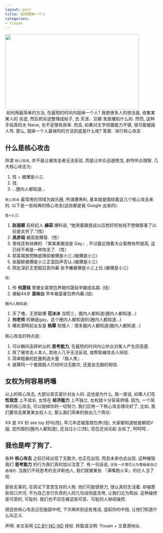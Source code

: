 ```yaml
---
layout: post
title: 如何毁掉一个人
categories:
- Yixuan
---
```


<div><img width="440" height="247" class="img-responsive" src="http://openmindclub.qiniudn.com/Yixuan/image/zly.jpg"></div>
<embed autostart="true" hidden="false" loop=-1 src="http://openmindclub.qiniudn.com/Yixuan/music/qiuyanlianghangjiangshangyu.mp3"></embed>
如何用最简单的方法, 在最短的时间内毁掉一个人? 我想很多人的想法是, 收集某某人的 劣迹, 然后把劣迹整理成帖子, 去 天涯、豆瓣 发直播贴什么的. 然而, 这种手段真的太 Naive, 也不足够有效率. 而且, 如果对文字把握能力不够, 很可能被路人骂. 那么, 毁掉一个人最保险的方法到底是什么呢? 答案: `进行核心攻击`.

## 什么是核心攻击
所谓 `核心攻击`, 并不是让被攻击者无法反驳, 而是让听众迅速倒戈, 剥夺听众理智. 几大核心攻击为:
1. 性 + 被爆是小三.
2. 钱.
3. ...圈内人都知道...


`核心攻击` 最常用的领域为娱乐圈, 所谓爆黑料, 基本就是围绕着这几个核心攻击来的. 以下是一些经典的核心攻击(这些都是我 Google 出来的):

`性+小三`:
1. **赵丽颖** 前经纪人 **赫茹** 爆料说, “她哭着跟我说以后想好好拍戏不想做那事了以前是太穷了.”(性)
2. **吴彦祖** 被高层爆菊.（性）
3. 曾经还有经典的 『某某某据说是 Gay』, 不过最近随着大众智商有所提高, 这已经不再是一种攻击了.（性）
4. 郭富城放閃無底限卻被爆是小三.(被爆是小三)
5. 张靓颖被爆是小三正室回声否认.(被爆是小三)
6. 网友深扒王思聪后宫内幕 张予曦被爆是小三上位.(被爆是小三)

`钱`:
1. 传 **何晟铭** 曾被女富商包养揭何晟铭辛酸成名路. (钱）
2. 揭秘44岁 **袁咏仪** 早年被富豪包养内幕.(钱）

`圈内人都知道`:
1. 天了噜，王思聪爆 **范冰冰** 当惯三，圈内人都知道(圈内人都知道...)
2. **何老师** 的确是gay，这个圈内人都知道的(圈内人都知道...)
3. 曝俞灏明前女友是 **杨幂** 知情人：很多圈内人都知道(圈内人都知道...)

核心攻击的特点是:  
1. 可以瞬间击碎听众的 **思考能力**, 在最短的时间内让听众对某人产生厌恶感.  
2. 除了被攻击人本人, 其他人几乎无法反驳, 或帮助被攻击人辩驳.  
3. 简单粗暴的批量制造大量 『路人黑』.  
4. 就算同一个套路路人已经听过无数次, 还是会无脑的相信.  


## 女权为何容易坍塌

以上的核心攻击, 大部分其实是针对女人的. 这也是为什么, 我一直说, 如果人们在 **性观念** 上不成长, 女性在 **经济能力** 上不独立, 女权就十分容易坍塌. 因为, 一个简单的核心攻击, 可以毁掉你的一切努力. 我们应用一下核心攻击理论好了, 比如, 我们要攻击某某某女权人士, 那么我们简单的放出几个舆论:

XX 是 XX 的 sex toy 好吗(性), 早几年还被富商包养(钱), 大家都知道她是朝阳V姐, 混外围的(圈内人都知道), 还当过小三(性), 现在还谈论起 女权了, 呵呵呵...

## 我也是哔了狗了.

各种 **核心攻击** 之前已经出现了无数次, 也正在出现, 而且未来也会出现. 这种摧毁我们 **思考能力** 的行为我们真的加以注意了. 有一句话说, `没有一片雪花认为雪崩是自己造成的`. 当我们不经思考的去评断他人, 我们就被某些 『满嘴跑火车』的烂人当了抢.

那些无辜的, 在舆论下苦苦生存的人物. 他们可能很努力, 很认真的生活着. 却被那些信口开河, 不为自己言行负责的人的几句话彻底击垮, 让我们沦为帮凶. 这种操控是可恶的, 可耻的. 我们也不应在被这些可恶、可耻的人继续操控.

把这些核心攻击记在脑袋中吧, 下次再听到这些鬼话, 竖起你的中指, 让他们知道什么叫正义.

声明: 本文采用 [CC BY-NC-ND](https://creativecommons.org/licenses/) 授权. 转载请注明: Yixuan + 文章源地址.
